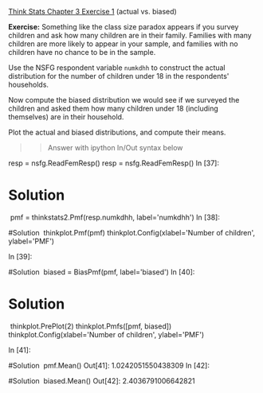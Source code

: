 [Think Stats Chapter 3 Exercise 1](http://greenteapress.com/thinkstats2/html/thinkstats2004.html#toc31) (actual vs. biased)

**Exercise:** Something like the class size paradox appears if you survey children and ask how many children are in their family. Families with many children are more likely to appear in your sample, and families with no children have no chance to be in the sample.

Use the NSFG respondent variable `numkdhh` to construct the actual distribution for the number of children under 18 in the respondents' households.

Now compute the biased distribution we would see if we surveyed the children and asked them how many children under 18 (including themselves) are in their household.

Plot the actual and biased distributions, and compute their means.

>>Answer with ipython In/Out syntax below


resp = nsfg.ReadFemResp()
resp = nsfg.ReadFemResp()
In [37]:

# Solution
​
pmf = thinkstats2.Pmf(resp.numkdhh, label='numkdhh')
In [38]:

#Solution
​
thinkplot.Pmf(pmf)
thinkplot.Config(xlabel='Number of children', ylabel='PMF')

In [39]:

#Solution
​
biased = BiasPmf(pmf, label='biased')
In [40]:

# Solution
​
thinkplot.PrePlot(2)
thinkplot.Pmfs([pmf, biased])
thinkplot.Config(xlabel='Number of children', ylabel='PMF')

In [41]:

#Solution
​
pmf.Mean()
Out[41]:
1.0242051550438309
In [42]:

#Solution
​
biased.Mean()
Out[42]:
2.4036791006642821
